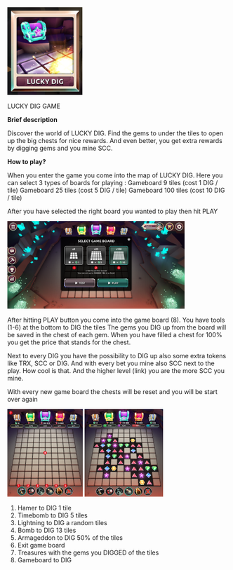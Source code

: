 <img height="200" src="../_media/luckydiggame.png">

LUCKY DIG GAME

**Brief description**
 
Discover the world of LUCKY DIG. Find the gems to under the tiles to open up the big chests for nice rewards. And even better, you get extra rewards by digging gems and you mine SCC.

**How to play?**

When you enter the game  you come into the map of LUCKY DIG. Here you can select 3 types of boards for playing :
Gameboard 9 tiles (cost 1 DIG / tile)
Gameboard 25 tiles (cost 5 DIG / tile)
Gameboard 100 tiles (cost 10 DIG / tile)

After you have selected the right board you wanted to play then hit PLAY

<img height="200" src="../_media/game-board-nr.png">

After hitting PLAY button you come into the game board (8).
You have tools (1-6) at the bottom to DIG the tiles
The gems you DIG up from the board will be saved in the chest of each gem. When you have filled a chest for 100% you get the price that stands for the chest. 

Next to every DIG you have the possibility to DIG up also some extra tokens like TRX, SCC or DIG. And with every bet you mine also SCC next to the play. How cool is that. And the higher level (link) you are the more SCC you mine.

With every new game board the chests will be reset and you will be start over again

<img height="200" src="../_media/game-board-overview-nr.png">   <img height="200" src="../_media/game-board-played.png">

1. Hamer to DIG 1 tile
2. Timebomb to DIG 5 tiles
3. Lightning to DIG a random tiles
4. Bomb to DIG 13 tiles
5. Armageddon to DIG 50% of the tiles
6. Exit game board
7. Treasures with the gems you DIGGED of the tiles
8. Gameboard to DIG


